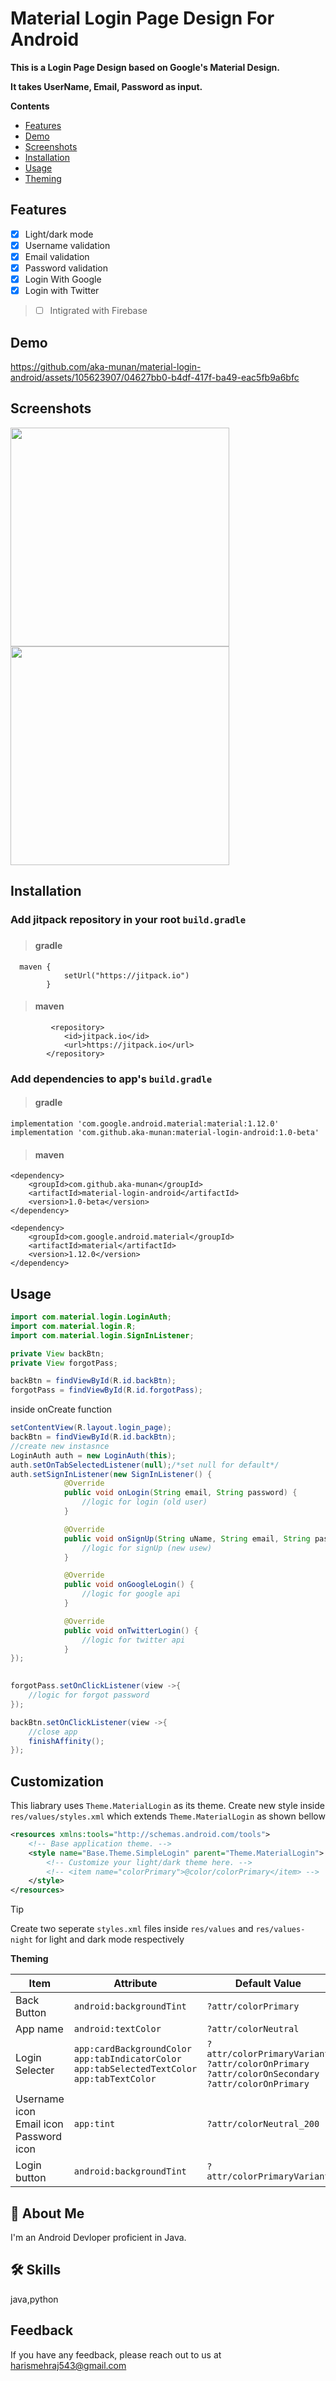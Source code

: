 
# Material Login Page Design For Android

**This is a Login Page Design based on Google's Material Design.**

**It takes UserName, Email, Password as input.**

**Contents**

* [Features](#Features)
* [Demo](#demo)
* [Screenshots](#screenshots)
* [Installation](#installation)
* [Usage](#usage)
* [Theming](#theming)


## Features

- [x]  Light/dark mode
- [x]  Username validation
- [x]  Email validation
- [x]  Password validation
- [x]  Login With Google
- [x]  Login with Twitter
> - [ ]  Intigrated with Firebase

## Demo

https://github.com/aka-munan/material-login-android/assets/105623907/04627bb0-b4df-417f-ba49-eac5fb9a6bfc




## Screenshots
<img src="https://github.com/aka-munan/material-login-android/assets/105623907/370d44ed-fc14-47cc-8132-0a70ab5cbfbc" width="350"  /> <img src="https://github.com/aka-munan/material-login-android/assets/105623907/35f556b0-0300-48f6-90c5-8d66fc9dc623" width="350" />
## **Installation**
 ### Add jitpack repository in your root `build.gradle`
###
> ####     gradle
```
  maven {
            setUrl("https://jitpack.io")
        }
```
> #### maven

```
         <repository>
		    <id>jitpack.io</id>
		    <url>https://jitpack.io</url>
		</repository>
```
 ### Add dependencies to app's `build.gradle` 
> #### gradle
```
implementation 'com.google.android.material:material:1.12.0'
implementation 'com.github.aka-munan:material-login-android:1.0-beta'
```
> #### maven
```
<dependency>
	<groupId>com.github.aka-munan</groupId>
	<artifactId>material-login-android</artifactId>
	<version>1.0-beta</version>
</dependency>

<dependency>
	<groupId>com.google.android.material</groupId>
	<artifactId>material</artifactId>
	<version>1.12.0</version>
</dependency>
```
## Usage

```java
import com.material.login.LoginAuth;
import com.material.login.R;
import com.material.login.SignInListener;
```
```java
private View backBtn;
private View forgotPass;
```
```java
backBtn = findViewById(R.id.backBtn);
forgotPass = findViewById(R.id.forgotPass);
```
 inside onCreate function

```java
setContentView(R.layout.login_page);
backBtn = findViewById(R.id.backBtn);
//create new instasnce 
LoginAuth auth = new LoginAuth(this);
auth.setOnTabSelectedListener(null);/*set null for default*/
auth.setSignInListener(new SignInListener() {
            @Override
            public void onLogin(String email, String password) {
                //logic for login (old user)
            }

            @Override
            public void onSignUp(String uName, String email, String password) {
                //logic for signUp (new usew)
            }

            @Override
            public void onGoogleLogin() {
                //logic for google api
            }

            @Override
            public void onTwitterLogin() {
                //logic for twitter api
            }
});
        
```
```java
forgotPass.setOnClickListener(view ->{
    //logic for forgot password
});
```
```java
backBtn.setOnClickListener(view ->{
    //close app
    finishAffinity();
});
```


## Customization
This liabrary uses `Theme.MaterialLogin` as its theme. Create new style inside `res/values/styles.xml` which extends `Theme.MaterialLogin` as shown bellow

```xml
<resources xmlns:tools="http://schemas.android.com/tools">
    <!-- Base application theme. -->
    <style name="Base.Theme.SimpleLogin" parent="Theme.MaterialLogin">
        <!-- Customize your light/dark theme here. -->
        <!-- <item name="colorPrimary">@color/colorPrimary</item> -->
    </style>
</resources>
```
> [!TIP]
> Create two seperate `styles.xml` files inside `res/values` and `res/values-night` for light and dark mode respectively

**Theming**

Item  | Attribute | Default Value |
---------  | ------------- | ------------- |
Back Button |`android:backgroundTint` |`?attr/colorPrimary`
App name |`android:textColor` |`?attr/colorNeutral`
Login Selecter |`app:cardBackgroundColor`<br/> `app:tabIndicatorColor` <br/>  `app:tabSelectedTextColor` <br/>`app:tabTextColor` |`?attr/colorPrimaryVariant`<br/>`?attr/colorOnPrimary`<br/>`?attr/colorOnSecondary`<br/>`?attr/colorOnPrimary`
Username icon <br/> Email icon <br/> Password icon |`app:tint` |`?attr/colorNeutral_200`
Login button | `android:backgroundTint` |`?attr/colorPrimaryVariant`

## 🚀 About Me
I'm an Android Devloper proficient in Java.

## 🛠 Skills
java,python


## Feedback

If you have any feedback, please reach out to us at harismehraj543@gmail.com


